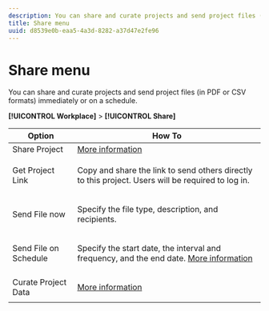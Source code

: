 ```yaml
---
description: You can share and curate projects and send project files (in PDF or CSV formats) immediately or on a schedule.
title: Share menu
uuid: d8539e0b-eaa5-4a3d-8282-a37d47e2fe96
---
```


# Share menu

You can share and curate projects and send project files (in PDF or CSV formats) immediately or on a schedule.

**[!UICONTROL Workplace]** > **[!UICONTROL Share]** 

<table id="table_5104A6D817E94A268BBDD47C5C8BB26E"> 
 <thead> 
  <tr> 
   <th colname="col1" class="entry"> Option </th> 
   <th colname="col2" class="entry"> How To </th> 
  </tr>
 </thead>
 <tbody> 
  <tr> 
   <td colname="col1"> Share Project </td> 
   <td colname="col2"><a href="/help/analysis-workspace/curate-share/share-projects.md"  > More information</a> </td> 
  </tr> 
  <tr> 
   <td colname="col1"> Get Project Link </td> 
   <td colname="col2"> <p>Copy and share the link to send others directly to this project. Users will be required to log in. </p> </td> 
  </tr> 
  <tr> 
   <td colname="col1"> Send File now </td> 
   <td colname="col2"> <p>Specify the file type, description, and recipients. </p> </td> 
  </tr> 
  <tr> 
   <td colname="col1"> Send File on Schedule </td> 
   <td colname="col2"> <p>Specify the start date, the interval and frequency, and the end date. <a href="/help/analysis-workspace/curate-share/schedule-projects.md"  > More information</a> </p> </td> 
  </tr> 
  <tr> 
   <td colname="col1"> Curate Project Data </td> 
   <td colname="col2"> <p><a href="/help/analysis-workspace/curate-share/curate.md"  > More information</a> </p> </td> 
  </tr> 
 </tbody> 
</table>

